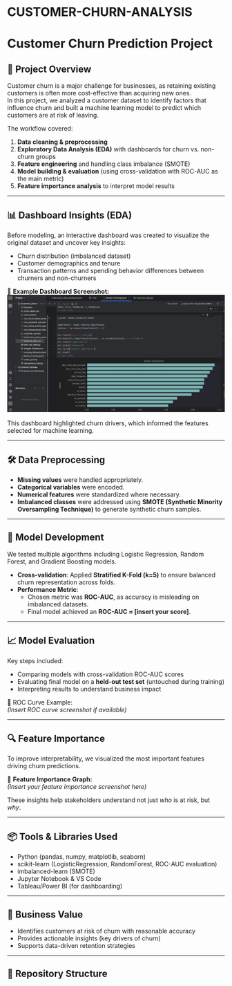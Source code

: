 # CUSTOMER-CHURN-ANALYSIS
# Customer Churn Prediction Project  

## 📌 Project Overview  
Customer churn is a major challenge for businesses, as retaining existing customers is often more cost-effective than acquiring new ones.  
In this project, we analyzed a customer dataset to identify factors that influence churn and built a machine learning model to predict which customers are at risk of leaving.  

The workflow covered:  
1. **Data cleaning & preprocessing**  
2. **Exploratory Data Analysis (EDA)** with dashboards for churn vs. non-churn groups  
3. **Feature engineering** and handling class imbalance (SMOTE)  
4. **Model building & evaluation** (using cross-validation with ROC-AUC as the main metric)  
5. **Feature importance analysis** to interpret model results  

---

## 📊 Dashboard Insights (EDA)  
Before modeling, an interactive dashboard was created to visualize the original dataset and uncover key insights:  
- Churn distribution (imbalanced dataset)  
- Customer demographics and tenure  
- Transaction patterns and spending behavior differences between churners and non-churners  

📌 **Example Dashboard Screenshot:**  
![Feature Importance Graph](docs/feature_importance.png)


This dashboard highlighted churn drivers, which informed the features selected for machine learning.  

---

## 🛠 Data Preprocessing  
- **Missing values** were handled appropriately.  
- **Categorical variables** were encoded.  
- **Numerical features** were standardized where necessary.  
- **Imbalanced classes** were addressed using **SMOTE (Synthetic Minority Oversampling Technique)** to generate synthetic churn samples.  

---

## 🤖 Model Development  
We tested multiple algorithms including Logistic Regression, Random Forest, and Gradient Boosting models.  

- **Cross-validation**: Applied **Stratified K-Fold (k=5)** to ensure balanced churn representation across folds.  
- **Performance Metric**:  
  - Chosen metric was **ROC-AUC**, as accuracy is misleading on imbalanced datasets.  
  - Final model achieved an **ROC-AUC ≈ [insert your score]**.  

---

## 📈 Model Evaluation  
Key steps included:  
- Comparing models with cross-validation ROC-AUC scores  
- Evaluating final model on a **held-out test set** (untouched during training)  
- Interpreting results to understand business impact  

📌 ROC Curve Example:  
*(Insert ROC curve screenshot if available)*  

---

## 🔍 Feature Importance  
To improve interpretability, we visualized the most important features driving churn predictions.  

📌 **Feature Importance Graph:**  
*(Insert your feature importance screenshot here)*  

These insights help stakeholders understand not just *who* is at risk, but *why*.  

---

## 📦 Tools & Libraries Used  
- Python (pandas, numpy, matplotlib, seaborn)  
- scikit-learn (LogisticRegression, RandomForest, ROC-AUC evaluation)  
- imbalanced-learn (SMOTE)  
- Jupyter Notebook & VS Code  
- Tableau/Power BI (for dashboarding)  

---

## 🚀 Business Value  
- Identifies customers at risk of churn with reasonable accuracy  
- Provides actionable insights (key drivers of churn)  
- Supports data-driven retention strategies  

---

## 📂 Repository Structure  

